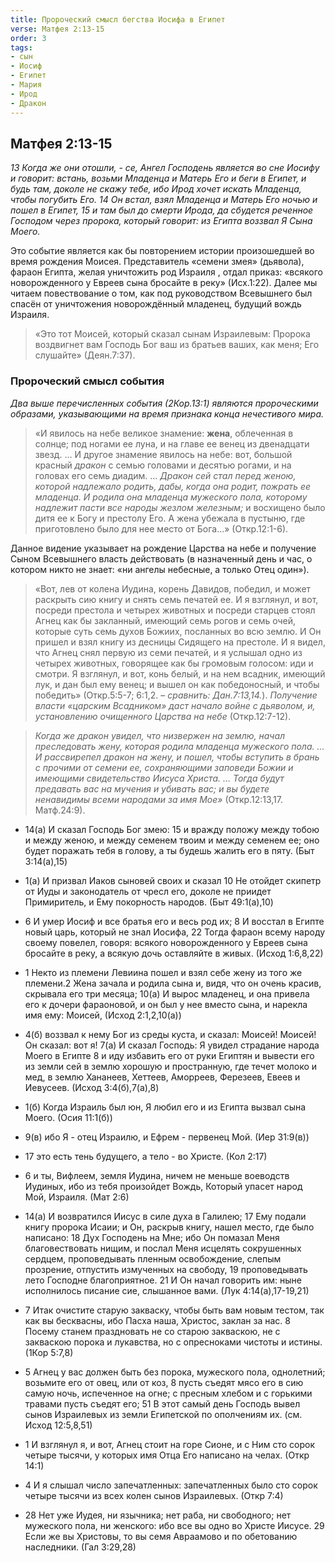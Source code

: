 ```yaml
---
title: Пророческий смысл бегства Иосифа в Египет
verse: Матфея 2:13-15
order: 3
tags: 
- сын
- Иосиф
- Египет
- Мария
- Ирод
- Дракон
---
```


## Матфея 2:13-15

*13 Когда же они отошли, - се, Ангел Господень является во сне Иосифу и говорит: встань, возьми Младенца и Матерь Его и беги в Египет, и будь там, доколе не скажу тебе, ибо Ирод хочет искать Младенца, чтобы погубить Его. 14 Он встал, взял Младенца и Матерь Его ночью и пошел в Египет, 15 и там был до смерти Ирода, да сбудется реченное Господом через пророка, который говорит: из Египта воззвал Я Сына Моего.*

Это событие является как бы повторением истории произошедшей во время рождения Моисея. Представитель «семени змея» (дьявола), фараон Египта, желая уничтожить род Израиля , отдал приказ: «всякого новорожденного у Евреев сына бросайте в реку» (Исх.1:22). Далее мы читаем повествование  о том, как под руководством Всевышнего был спасён от уничтожения новорождённый младенец, будущий вождь Израиля. 

>«Это тот Моисей, который сказал сынам Израилевым: Пророка воздвигнет вам Господь Бог ваш из братьев ваших, как меня; Его слушайте» (Деян.7:37).

### Пророческий смысл события

*Два выше перечисленных события (2Кор.13:1) являются пророческими образами, указывающими на время признака конца нечестивого мира.*

>«И явилось на небе великое знамение: **жена**, облеченная в солнце; под ногами ее луна, и на главе ее венец из двенадцати звезд. …
>И другое знамение явилось на небе: вот, большой красный *дракон* с семью головами и десятью рогами, и на головах его семь диадим. … *Дракон сей стал перед женою, которой надлежало родить, дабы, когда она родит, пожрать ее младенца. 
>И родила она младенца мужеского пола, которому надлежит пасти все народы жезлом железным;* и восхищено было дитя ее к Богу и престолу Его. А жена убежала в пустыню, где приготовлено было для нее место от Бога…» (Откр.12:1-6).

Данное видение указывает на рождение Царства на небе и получение Сыном Всевышнего власть действовать (в назначенный день и час, о котором никто не знает: «ни ангелы небесные, а только Отец один»). 

>«Вот, лев от колена Иудина, корень Давидов, победил, и может раскрыть сию книгу и снять семь печатей ее.  И я взглянул, и вот, посреди престола и четырех животных и посреди старцев стоял Агнец как бы закланный, имеющий семь рогов и семь очей, которые суть семь духов Божиих, посланных во всю землю. И Он пришел и взял книгу из десницы Сидящего на престоле. 
>И я видел, что Агнец снял первую из семи печатей, и я услышал одно из четырех животных, говорящее как бы громовым голосом: иди и смотри.  Я взглянул, и вот, конь белый, и на нем всадник, имеющий лук, и дан был ему венец; и вышел он как победоносный, и чтобы победить» (Откр.5:5-7; 6:1,2. – *сравнить: Дан.7:13,14.*). *Получение власти «царским Всадником» даст начало войне с дьяволом, и, установлению очищенного Царства на небе* (Откр.12:7-12). 

>*Когда же дракон увидел, что низвержен на землю, начал преследовать жену, которая родила младенца мужеского пола. … И рассвирепел дракон на жену, и пошел, чтобы вступить в брань с прочими от семени ее, сохраняющими заповеди Божии и имеющими свидетельство Иисуса Христа. … Тогда будут предавать вас на мучения и убивать вас; и вы будете ненавидимы всеми народами за имя Мое»* (Откр.12:13,17. Матф.24:9). 

- 14(а) И сказал Господь Бог змею: 15 и вражду положу между тобою и между женою, и между семенем твоим и между семенем ее; оно будет поражать тебя в голову, а ты будешь жалить его в пяту. (Быт 3:14(а),15)

- 1(а) И призвал Иаков сыновей своих и сказал 10 Не отойдет скипетр от Иуды и законодатель от чресл его, доколе не приидет Примиритель, и Ему покорность народов. (Быт 49:1(а),10)

- 6 И умер Иосиф и все братья его и весь род их; 8 И восстал в Египте новый царь, который не знал Иосифа, 22 Тогда фараон всему народу своему повелел, говоря: всякого новорожденного у Евреев сына бросайте в реку, а всякую дочь оставляйте в живых. (Исход 1:6,8,22)
- 1 Некто из племени Левиина пошел и взял себе жену из того же племени.2 Жена зачала и родила сына и, видя, что он очень красив, скрывала его три месяца; 10(а) И вырос младенец, и она привела его к дочери фараоновой, и он был у нее вместо сына, и нарекла имя ему: Моисей, (Исход 2:1,2,10(а))
- 4(б) воззвал к нему Бог из среды куста, и сказал: Моисей! Моисей! Он сказал: вот я! 7(а) И сказал Господь: Я увидел страдание народа Моего в Египте 8 и иду избавить его от руки Египтян и вывести его из земли сей в землю хорошую и пространную, где течет молоко и мед, в землю Хананеев, Хеттеев, Аморреев, Ферезеев, Евеев и Иевусеев. (Исход 3:4(б),7(а),8)

- 1(б) Когда Израиль был юн, Я любил его и из Египта вызвал сына Моего. (Осия 11:1(б))
- 9(в) ибо Я - отец Израилю, и Ефрем - первенец Мой. (Иер 31:9(в))
- 17 это есть тень будущего, а тело - во Христе. (Кол 2:17)
- 6 и ты, Вифлеем, земля Иудина, ничем не меньше воеводств Иудиных, ибо из тебя произойдет Вождь, Который упасет народ Мой, Израиля. (Мат 2:6)
- 14(а) И возвратился Иисус в силе духа в Галилею; 17 Ему подали книгу пророка Исаии; и Он, раскрыв книгу, нашел место, где было написано: 18 Дух Господень на Мне; ибо Он помазал Меня благовествовать нищим, и послал Меня исцелять сокрушенных сердцем, проповедывать пленным освобождение, слепым прозрение, отпустить измученных на свободу, 19 проповедывать лето Господне благоприятное. 21 И Он начал говорить им: ныне исполнилось писание сие, слышанное вами. (Лук 4:14(а),17-19,21)

- 7 Итак очистите старую закваску, чтобы быть вам новым тестом, так как вы бесквасны, ибо Пасха наша, Христос, заклан за нас. 8 Посему станем праздновать не со старою закваскою, не с закваскою порока и лукавства, но с опресноками чистоты и истины. (1Кор 5:7,8)
- 5 Агнец у вас должен быть без порока, мужеского пола, однолетний; возьмите его от овец, или от коз, 8 пусть съедят мясо его в сию самую ночь, испеченное на огне; с пресным хлебом и с горькими травами пусть съедят его; 51 В этот самый день Господь вывел сынов Израилевых из земли Египетской по ополчениям их. (см. Исход 12:5,8,51)

- 1 И взглянул я, и вот, Агнец стоит на горе Сионе, и с Ним сто сорок четыре тысячи, у которых имя Отца Его написано на челах. (Откр 14:1)
- 4 И я слышал число запечатленных: запечатленных было сто сорок четыре тысячи из всех колен сынов Израилевых. (Откр 7:4)
- 28 Нет уже Иудея, ни язычника; нет раба, ни свободного; нет мужеского пола, ни женского: ибо все вы одно во Христе Иисусе. 29 Если же вы Христовы, то вы семя Авраамово и по обетованию наследники. (Гал 3:29,28)
